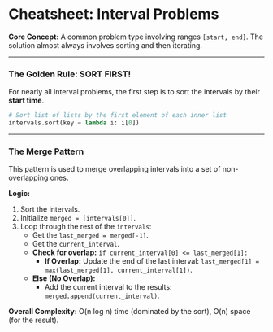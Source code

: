 
# Cheatsheet: Interval Problems

**Core Concept:** A common problem type involving ranges `[start, end]`. The solution almost always involves sorting and then iterating.

---

### The Golden Rule: SORT FIRST!

For nearly all interval problems, the first step is to sort the intervals by their **start time**.

```python
# Sort list of lists by the first element of each inner list
intervals.sort(key = lambda i: i[0])
```

---

### The Merge Pattern

This pattern is used to merge overlapping intervals into a set of non-overlapping ones.

**Logic:**
1.  Sort the intervals.
2.  Initialize `merged = [intervals[0]]`.
3.  Loop through the rest of the `intervals`:
    -   Get the `last_merged = merged[-1]`.
    -   Get the `current_interval`.
    -   **Check for overlap:** `if current_interval[0] <= last_merged[1]:`
        -   **If Overlap:** Update the end of the last interval: `last_merged[1] = max(last_merged[1], current_interval[1])`.
    -   **Else (No Overlap):**
        -   Add the current interval to the results: `merged.append(current_interval)`.

**Overall Complexity:** O(n log n) time (dominated by the sort), O(n) space (for the result).
